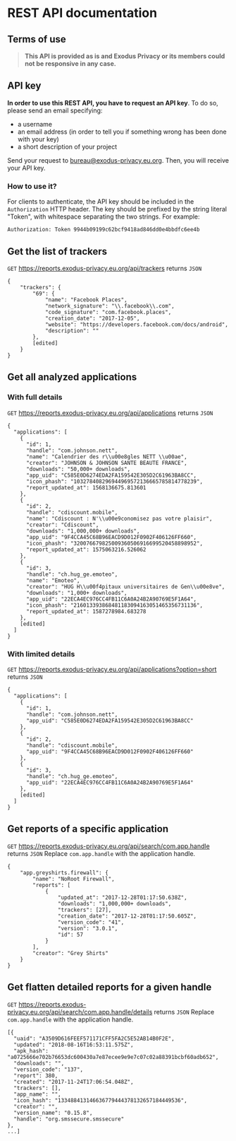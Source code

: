 # REST API documentation

## Terms of use

> **This API is provided as is and Exodus Privacy or its members could not be responsive in any case.**

## API key

**In order to use this REST API, you have to request an API key**. To do so, please send an email specifying:
* a username
* an email address (in order to tell you if something wrong has been done with your key)
* a short description of your project

Send your request to [bureau@exodus-privacy.eu.org](mailto:bureau@exodus-privacy.eu.org). Then, you will receive your API key.

### How to use it?

For clients to authenticate, the API key should be included in the `Authorization` HTTP header. The key should be prefixed by the string literal "Token", with whitespace separating the two strings. For example:
```
Authorization: Token 9944b09199c62bcf9418ad846dd0e4bbdfc6ee4b
```

## Get the list of trackers

`GET` https://reports.exodus-privacy.eu.org/api/trackers returns `JSON`
```
{
    "trackers": {
        "69": {
            "name": "Facebook Places",
            "network_signature": "\\.facebook\\.com",
            "code_signature": "com.facebook.places",
            "creation_date": "2017-12-05",
            "website": "https://developers.facebook.com/docs/android",
            "description": ""
        },
        [edited]
    }
}
```

## Get all analyzed applications

### With full details

`GET` https://reports.exodus-privacy.eu.org/api/applications returns `JSON`
```
{
  "applications": [
    {
      "id": 1,
      "handle": "com.johnson.nett",
      "name": "Calendrier des r\\u00e8gles NETT \\u00ae",
      "creator": "JOHNSON & JOHNSON SANTE BEAUTE FRANCE",
      "downloads": "50,000+ downloads",
      "app_uid": "C585E0D6274EDA2FA159542E305D2C61963BA8CC",
      "icon_phash": "103278408296944969572136665785814778239",
      "report_updated_at": 1568136675.813601
    },
    {
      "id": 2,
      "handle": "cdiscount.mobile",
      "name": "Cdiscount : N'\\u00e9conomisez pas votre plaisir",
      "creator": "Cdiscount",
      "downloads": "1,000,000+ downloads",
      "app_uid": "9F4CCA45C68B96EACD9D012F0902F406126FF660",
      "icon_phash": "320076679825009360506916699520458898952",
      "report_updated_at": 1575063216.526062
    },
    {
      "id": 3,
      "handle": "ch.hug_ge.emoteo",
      "name": "Emoteo",
      "creator": "HUG H\\u00f4pitaux universitaires de Gen\\u00e8ve",
      "downloads": "1,000+ downloads",
      "app_uid": "22ECA4EC976CC4FB11C6A0A24B2A90769E5F1A64",
      "icon_phash": "216013393868481183094163051465356731136",
      "report_updated_at": 1587278984.683278
    },
    [edited]
  ]
}
```

### With limited details

`GET` https://reports.exodus-privacy.eu.org/api/applications?option=short returns `JSON`
```
{
  "applications": [
    {
      "id": 1,
      "handle": "com.johnson.nett",
      "app_uid": "C585E0D6274EDA2FA159542E305D2C61963BA8CC"
    },
    {
      "id": 2,
      "handle": "cdiscount.mobile",
      "app_uid": "9F4CCA45C68B96EACD9D012F0902F406126FF660"
    },
    {
      "id": 3,
      "handle": "ch.hug_ge.emoteo",
      "app_uid": "22ECA4EC976CC4FB11C6A0A24B2A90769E5F1A64"
    },
    [edited]
  ]
}
```

## Get reports of a specific application

`GET` https://reports.exodus-privacy.eu.org/api/search/com.app.handle returns `JSON`
Replace `com.app.handle` with the application handle.
```
{
    "app.greyshirts.firewall": {
        "name": "NoRoot Firewall",
        "reports": [
            {
                "updated_at": "2017-12-28T01:17:50.638Z",
                "downloads": "1,000,000+ downloads",
                "trackers": [27],
                "creation_date": "2017-12-28T01:17:50.605Z",
                "version_code": "41",
                "version": "3.0.1",
                "id": 57
            }
        ],
        "creator": "Grey Shirts"
    }
}
```
## Get flatten detailed reports for a given handle

`GET` https://reports.exodus-privacy.eu.org/api/search/com.app.handle/details returns `JSON`
Replace `com.app.handle` with the application handle.
```
[{
  "uaid": "A3509D616FEEF571171CFF5FA2C5E52AB14B0F2E",
  "updated": "2018-08-16T16:53:11.575Z",
  "apk_hash": "a0725666e702b76653dc600430a7e87ecee9e9e7c07c02a88391bcbf60adb652",
  "downloads": "",
  "version_code": "137",
  "report": 380,
  "created": "2017-11-24T17:06:54.048Z",
  "trackers": [],
  "app_name": "",
  "icon_hash": "133488413146636779444378132657184449536",
  "creator": "",
  "version_name": "0.15.8",
  "handle": "org.smssecure.smssecure"
},
...]
```

